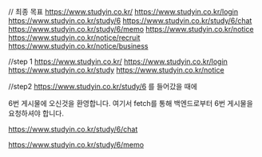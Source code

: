 // 최종 목표
https://www.studyin.co.kr/
https://www.studyin.co.kr/login
https://www.studyin.co.kr/study/6
https://www.studyin.co.kr/study/6/chat
https://www.studyin.co.kr/study/6/memo
https://www.studyin.co.kr/notice
https://www.studyin.co.kr/notice/recruit
https://www.studyin.co.kr/notice/business


//step 1
https://www.studyin.co.kr/
https://www.studyin.co.kr/login
https://www.studyin.co.kr/study
https://www.studyin.co.kr/notice

//step2
https://www.studyin.co.kr/study/6 를 들어갔을 때에
<p>6번 게시물에 오신것을 환영합니다. 여기서 fetch를 통해 백엔드로부터 6번 게시물을 요청하셔야 합니다.</p>

https://www.studyin.co.kr/study/6/chat

https://www.studyin.co.kr/study/6/memo

